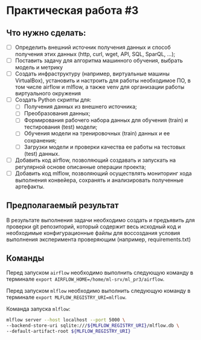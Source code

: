 # Практическая работа #3

## Что нужно сделать:

- [ ] Определить внешний источник получения данных и способ получения этих данных (http, curl, wget, API, SQL, SparQL, ...);
- [ ] Поставить задачу для алгоритма машинного обучения, выбрать модель и метрику
- [ ] Создать инфраструктуру (например, виртуальные машины VirtualBox), установить и настроить для работы необходимое ПО, в том числе airflow и mlflow, а также venv для организации работы виртуального окружения
- [ ] Создать Python скрипты для:
    - [ ] Получения данных из внешнего источника;
    - [ ] Преобразования данных;
    - [ ] Формирования рабочего набора данных для обучения (train) и тестирования (test) модели;
    - [ ] Обучения модели на тренировочных (train) данных и ее сохранения;
    - [ ] Загрузки модели и проверки качества ее работы на тестовых (test) данных.
- [ ] Добавить код airflow, позволяющий создавать и запускать на регулярной основе описанные операции проекта;
- [ ] Добавить код mlflow, позволяющий осуществлять мониторинг хода выполнения конвейера, сохранять и анализировать полученные артефакты.

## Предполагаемый результат

В результате выполнения задачи необходимо создать и предъявить для проверки git репозиторий, который содержит весь исходный код и необходимые конфигурационные файлы для воссоздания условия выполнения эксперимента проверяющим (например, requirements.txt)

## Команды

Перед запуском `airflow` необходимо выполнить следующую команду в терминале `export AIRFLOW_HOME=/home/ml-srv/ml_pr3/airflow`.

Перед запуском `mlflow` необходимо выполнить следующую команду в терминале `export MLFLOW_REGISTRY_URI=mlflow`.

Команда запуска `mlflow`:
```bash
mlflow server --host localhost --port 5000 \
--backend-store-uri sqlite:///${MLFLOW_REGISTRY_URI}/mlflow.db \
--default-artifact-root ${MLFLOW_REGISTRY_URI}
```